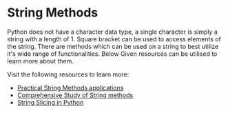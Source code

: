 # String Methods

Python does not have a character data type, a single character is simply a string with a length of 1. Square bracket can be used to access elements of the string.
There are methods which can be used on a string to best utilize it's wide range of functionalities.
Below Given resources can be utilised to learn more about them.

Visit the following resources to learn more:

- [Practical String Methods applications](https://www.youtube.com/watch?v=Ctqi5Y4X-jA&t=11s)
- [Comprehensive Study of String methods](https://www.w3schools.com/python/python_ref_string.asp)
- [String Slicing in Python](https://www.geeksforgeeks.org/string-slicing-in-python/)
